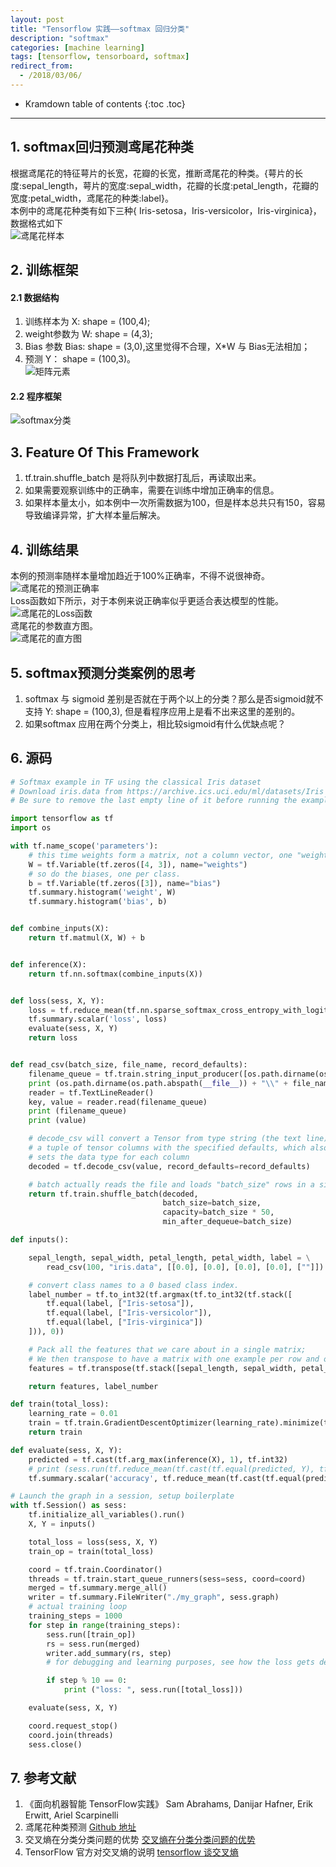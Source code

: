 ```yaml
---
layout: post
title: "Tensorflow 实践——softmax 回归分类"
description: "softmax"
categories: [machine learning]
tags: [tensorflow, tensorboard, softmax]
redirect_from: 
  - /2018/03/06/
---  
```

* Kramdown table of contents
{:toc .toc}
---


## 1. softmax回归预测鸢尾花种类
根据鸢尾花的特征萼片的长宽，花瓣的长宽，推断鸢尾花的种类。{萼片的长度:sepal_length，萼片的宽度:sepal_width，花瓣的长度:petal_length，花瓣的宽度:petal_width，鸢尾花的种类:label}。  
本例中的鸢尾花种类有如下三种{ Iris-setosa，Iris-versicolor，Iris-virginica}，数据格式如下  
![鸢尾花样本](http://images.sailblade.com/%E9%B8%A2%E5%B0%BE%E8%8A%B1%E6%95%B0%E6%8D%AE.PNG)
  
## 2. 训练框架  
#### 2.1 数据结构    
1. 训练样本为 X: shape = (100,4);  
2. weight参数为 W: shape = (4,3);
3. Bias 参数 Bias: shape = (3,0),这里觉得不合理，X*W 与 Bias无法相加；  
4. 预测 Y： shape = (100,3)。   
![矩阵元素](http://images.sailblade.com/%E7%9F%A9%E9%98%B5%E5%85%83%E7%B4%A00310.PNG)  
#### 2.2 程序框架     
![softmax分类](http://images.sailblade.com/%E9%B8%A2%E5%B0%BE%E8%8A%B1%E6%B5%81%E7%A8%8B%E5%9B%BE.PNG)  

## 3. Feature Of This Framework
1. tf.train.shuffle_batch 是将队列中数据打乱后，再读取出来。
2. 如果需要观察训练中的正确率，需要在训练中增加正确率的信息。
3. 如果样本量太小，如本例中一次所需数据为100，但是样本总共只有150，容易导致编译异常，扩大样本量后解决。

## 4. 训练结果
 本例的预测率随样本量增加趋近于100%正确率，不得不说很神奇。  
![鸢尾花的预测正确率](http://images.sailblade.com/%E9%B8%A2%E5%B0%BE%E8%8A%B1accuracy.PNG)  
 Loss函数如下所示，对于本例来说正确率似乎更适合表达模型的性能。  
![鸢尾花的Loss函数](http://images.sailblade.com/%E9%B8%A2%E5%B0%BE%E8%8A%B1loss.PNG)  
 鸢尾花的参数直方图。  
![鸢尾花的直方图](http://images.sailblade.com/%E9%B8%A2%E5%B0%BE%E8%8A%B1%E7%9B%B4%E6%96%B9%E5%9B%BE.PNG)  

## 5. softmax预测分类案例的思考  
1. softmax 与 sigmoid 差别是否就在于两个以上的分类？那么是否sigmoid就不支持 Y: shape = (100,3),
但是看程序应用上是看不出来这里的差别的。  
2. 如果softmax 应用在两个分类上，相比较sigmoid有什么优缺点呢？


## 6. 源码  

```python  
# Softmax example in TF using the classical Iris dataset
# Download iris.data from https://archive.ics.uci.edu/ml/datasets/Iris
# Be sure to remove the last empty line of it before running the example

import tensorflow as tf
import os

with tf.name_scope('parameters'):
    # this time weights form a matrix, not a column vector, one "weight vector" per class.
    W = tf.Variable(tf.zeros([4, 3]), name="weights")
    # so do the biases, one per class.
    b = tf.Variable(tf.zeros([3]), name="bias")
    tf.summary.histogram('weight', W)
    tf.summary.histogram('bias', b)


def combine_inputs(X):
    return tf.matmul(X, W) + b


def inference(X):
    return tf.nn.softmax(combine_inputs(X))


def loss(sess, X, Y):
    loss = tf.reduce_mean(tf.nn.sparse_softmax_cross_entropy_with_logits(labels=Y,logits=combine_inputs(X)))
    tf.summary.scalar('loss', loss)
    evaluate(sess, X, Y)
    return loss


def read_csv(batch_size, file_name, record_defaults):
    filename_queue = tf.train.string_input_producer([os.path.dirname(os.path.abspath(__file__)) + "\\" + file_name])
    print (os.path.dirname(os.path.abspath(__file__)) + "\\" + file_name)
    reader = tf.TextLineReader()
    key, value = reader.read(filename_queue)
    print (filename_queue)
    print (value)

    # decode_csv will convert a Tensor from type string (the text line) in
    # a tuple of tensor columns with the specified defaults, which also
    # sets the data type for each column
    decoded = tf.decode_csv(value, record_defaults=record_defaults)

    # batch actually reads the file and loads "batch_size" rows in a single tensor
    return tf.train.shuffle_batch(decoded,
                                  batch_size=batch_size,
                                  capacity=batch_size * 50,
                                  min_after_dequeue=batch_size)

def inputs():

    sepal_length, sepal_width, petal_length, petal_width, label = \
        read_csv(100, "iris.data", [[0.0], [0.0], [0.0], [0.0], [""]])

    # convert class names to a 0 based class index.
    label_number = tf.to_int32(tf.argmax(tf.to_int32(tf.stack([
        tf.equal(label, ["Iris-setosa"]),
        tf.equal(label, ["Iris-versicolor"]),
        tf.equal(label, ["Iris-virginica"])
    ])), 0))

    # Pack all the features that we care about in a single matrix;
    # We then transpose to have a matrix with one example per row and one feature per column.
    features = tf.transpose(tf.stack([sepal_length, sepal_width, petal_length, petal_width]))

    return features, label_number

def train(total_loss):
    learning_rate = 0.01
    train = tf.train.GradientDescentOptimizer(learning_rate).minimize(total_loss)
    return train

def evaluate(sess, X, Y):
    predicted = tf.cast(tf.arg_max(inference(X), 1), tf.int32)
    # print (sess.run(tf.reduce_mean(tf.cast(tf.equal(predicted, Y), tf.float32))))
    tf.summary.scalar('accuracy', tf.reduce_mean(tf.cast(tf.equal(predicted, Y), tf.float32)))

# Launch the graph in a session, setup boilerplate
with tf.Session() as sess:
    tf.initialize_all_variables().run()
    X, Y = inputs()

    total_loss = loss(sess, X, Y)
    train_op = train(total_loss)

    coord = tf.train.Coordinator()
    threads = tf.train.start_queue_runners(sess=sess, coord=coord)
    merged = tf.summary.merge_all()
    writer = tf.summary.FileWriter("./my_graph", sess.graph)
    # actual training loop
    training_steps = 1000
    for step in range(training_steps):
        sess.run([train_op])
        rs = sess.run(merged)
        writer.add_summary(rs, step)
        # for debugging and learning purposes, see how the loss gets decremented thru training steps

        if step % 10 == 0:
            print ("loss: ", sess.run([total_loss]))

    evaluate(sess, X, Y)

    coord.request_stop()
    coord.join(threads)
    sess.close()


```  
      

## 7. 参考文献
1. 《面向机器智能 TensorFlow实践》  Sam Abrahams, Danijar Hafner, Erik Erwitt, Ariel Scarpinelli  
2.  鸢尾花种类预测                  [Github 地址](https://github.com/backstopmedia/tensorflowbook)  
3.  交叉熵在分类分类问题的优势      [交叉熵在分类分类问题的优势](https://jamesmccaffrey.wordpress.com/2013/11/05/why-you-should-use-cross-entropy-error-instead-of-classification-error-or-mean-squared-error-for-neural-network-classifier-training/)
4.  TensorFlow 官方对交叉熵的说明   [tensorflow 谈交叉熵](http://colah.github.io/posts/2015-09-Visual-Information/)
